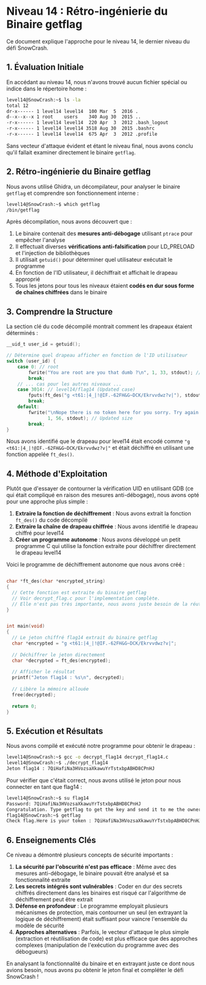 # Niveau 14 : Rétro-ingénierie du Binaire getflag

Ce document explique l'approche pour le niveau 14, le dernier niveau du défi SnowCrash.

## 1. Évaluation Initiale

En accédant au niveau 14, nous n'avons trouvé aucun fichier spécial ou indice dans le répertoire home :

```bash
level14@SnowCrash:~$ ls -la
total 12
dr-x------ 1 level14 level14  100 Mar  5  2016 .
d--x--x--x 1 root    users    340 Aug 30  2015 ..
-r-x------ 1 level14 level14  220 Apr  3  2012 .bash_logout
-r-x------ 1 level14 level14 3518 Aug 30  2015 .bashrc
-r-x------ 1 level14 level14  675 Apr  3  2012 .profile
```

Sans vecteur d'attaque évident et étant le niveau final, nous avons conclu qu'il fallait examiner directement le binaire `getflag`.

## 2. Rétro-ingénierie du Binaire getflag

Nous avons utilisé Ghidra, un décompilateur, pour analyser le binaire `getflag` et comprendre son fonctionnement interne :

```bash
level14@SnowCrash:~$ which getflag
/bin/getflag
```

Après décompilation, nous avons découvert que :

1. Le binaire contenait des **mesures anti-débogage** utilisant `ptrace` pour empêcher l'analyse
2. Il effectuait diverses **vérifications anti-falsification** pour LD_PRELOAD et l'injection de bibliothèques
3. Il utilisait `getuid()` pour déterminer quel utilisateur exécutait le programme
4. En fonction de l'ID utilisateur, il déchiffrait et affichait le drapeau approprié
5. Tous les jetons pour tous les niveaux étaient **codés en dur sous forme de chaînes chiffrées** dans le binaire

## 3. Comprendre la Structure

La section clé du code décompilé montrait comment les drapeaux étaient déterminés :

```c
__uid_t user_id = getuid();

// Détermine quel drapeau afficher en fonction de l'ID utilisateur
switch (user_id) {
    case 0: // root
        fwrite("You are root are you that dumb ?\n", 1, 33, stdout); // Updated size
        break;
    // ... cas pour les autres niveaux ...
    case 3014: // level14/flag14 (Updated case)
        fputs(ft_des("g <t61:|4_|!@IF.-62FH&G~DCK/Ekrvvdwz?v|"), stdout);
        break;
    default:
        fwrite("\nNope there is no token here for you sorry. Try again :)",
               1, 56, stdout); // Updated size
        break;
}
```

Nous avons identifié que le drapeau pour level14 était encodé comme `"g <t61:|4_|!@IF.-62FH&G~DCK/Ekrvvdwz?v|"` et était déchiffré en utilisant une fonction appelée `ft_des()`.

## 4. Méthode d'Exploitation

Plutôt que d'essayer de contourner la vérification UID en utilisant GDB (ce qui était compliqué en raison des mesures anti-débogage), nous avons opté pour une approche plus simple :

1. **Extraire la fonction de déchiffrement** : Nous avons extrait la fonction `ft_des()` du code décompilé
2. **Extraire la chaîne de drapeau chiffrée** : Nous avons identifié le drapeau chiffré pour level14
3. **Créer un programme autonome** : Nous avons développé un petit programme C qui utilise la fonction extraite pour déchiffrer directement le drapeau level14

Voici le programme de déchiffrement autonome que nous avons créé :

```c

char *ft_des(char *encrypted_string)
{
  // Cette fonction est extraite du binaire getflag
  // Voir decrypt_flag.c pour l'implementation complète.
  // Elle n'est pas très importante, nous avons juste besoin de la réutiliser pour déchiffrer le drapeau
}


int main(void)
{
  // Le jeton chiffré flag14 extrait du binaire getflag
  char *encrypted = "g <t61:|4_|!@IF.-62FH&G~DCK/Ekrvvdwz?v|";
  
  // Déchiffrer le jeton directement
  char *decrypted = ft_des(encrypted);
  
  // Afficher le résultat
  printf("Jeton flag14 : %s\n", decrypted);
  
  // Libère la mémoire allouée
  free(decrypted);
  
  return 0;
}
```

## 5. Exécution et Résultats

Nous avons compilé et exécuté notre programme pour obtenir le drapeau :

```bash
level14@SnowCrash:~$ gcc -o decrypt_flag14 decrypt_flag14.c
level14@SnowCrash:~$ ./decrypt_flag14
Jeton flag14 : 7QiHafiNa3HVozsaXkawuYrTstxbpABHD8CPnHJ
```

Pour vérifier que c'était correct, nous avons utilisé le jeton pour nous connecter en tant que flag14 :

```bash
level14@SnowCrash:~$ su flag14
Password: 7QiHafiNa3HVozsaXkawuYrTstxbpABHD8CPnHJ
Congratulation. Type getflag to get the key and send it to me the owner of this livecd :)
flag14@SnowCrash:~$ getflag
Check flag.Here is your token : 7QiHafiNa3HVozsaXkawuYrTstxbpABHD8CPnHJ
```

## 6. Enseignements Clés

Ce niveau a démontré plusieurs concepts de sécurité importants :

1. **La sécurité par l'obscurité n'est pas efficace** : Même avec des mesures anti-débogage, le binaire pouvait être analysé et sa fonctionnalité extraite
2. **Les secrets intégrés sont vulnérables** : Coder en dur des secrets chiffrés directement dans les binaires est risqué car l'algorithme de déchiffrement peut être extrait
3. **Défense en profondeur** : Le programme employait plusieurs mécanismes de protection, mais contourner un seul (en extrayant la logique de déchiffrement) était suffisant pour vaincre l'ensemble du modèle de sécurité
4. **Approches alternatives** : Parfois, le vecteur d'attaque le plus simple (extraction et réutilisation de code) est plus efficace que des approches complexes (manipulation de l'exécution du programme avec des débogueurs)

En analysant la fonctionnalité du binaire et en extrayant juste ce dont nous avions besoin, nous avons pu obtenir le jeton final et compléter le défi SnowCrash !
